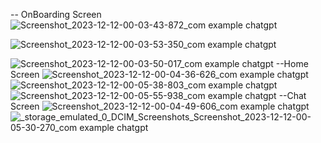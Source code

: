 -- OnBoarding Screen
![Screenshot_2023-12-12-00-03-43-872_com example chatgpt](https://github.com/Yehyaelzaeem/ChatGPT/assets/100237058/1f41d1b5-c288-483d-bbe6-1ece55cf52e9)

![Screenshot_2023-12-12-00-03-53-350_com example chatgpt](https://github.com/Yehyaelzaeem/ChatGPT/assets/100237058/f8453b72-52a6-4a17-bdde-68de0ea90b5e)

![Screenshot_2023-12-12-00-03-50-017_com example chatgpt](https://github.com/Yehyaelzaeem/ChatGPT/assets/100237058/04cf621e-d355-489e-bdb0-39de0938d127)
--Home Screen
![Screenshot_2023-12-12-00-04-36-626_com example chatgpt](https://github.com/Yehyaelzaeem/ChatGPT/assets/100237058/2675df3a-afc8-4bf7-bce2-ced5bd7c1329)
![Screenshot_2023-12-12-00-05-38-803_com example chatgpt](https://github.com/Yehyaelzaeem/ChatGPT/assets/100237058/9f9d47b4-466b-4705-894f-4a4406dc3f2b)
![Screenshot_2023-12-12-00-05-55-938_com example chatgpt](https://github.com/Yehyaelzaeem/ChatGPT/assets/100237058/0bc6eb95-2697-49c0-bf69-d9b2f065a088)
--Chat Screen
![Screenshot_2023-12-12-00-04-49-606_com example chatgpt](https://github.com/Yehyaelzaeem/ChatGPT/assets/100237058/b90b64d2-07e5-43d5-ad2e-c5fa71daadd0)
![_storage_emulated_0_DCIM_Screenshots_Screenshot_2023-12-12-00-05-30-270_com example chatgpt](https://github.com/Yehyaelzaeem/ChatGPT/assets/100237058/47ad0c57-4089-4650-a244-2a0a5138f70d)
